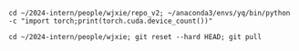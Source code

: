 


`cd ~/2024-intern/people/wjxie/repo_v2; ~/anaconda3/envs/yq/bin/python -c "import torch;print(torch.cuda.device_count())"`

`cd ~/2024-intern/people/wjxie; git reset --hard HEAD; git pull`
